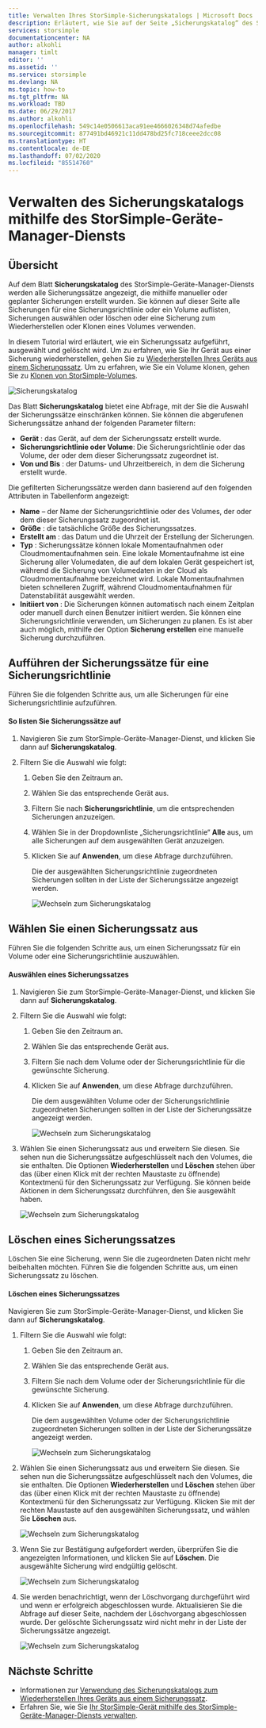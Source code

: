 ```yaml
---
title: Verwalten Ihres StorSimple-Sicherungskatalogs | Microsoft Docs
description: Erläutert, wie Sie auf der Seite „Sicherungskatalog“ des StorSimple-Geräte-Manager-Diensts Sicherungssätze auflisten, auswählen und löschen können.
services: storsimple
documentationcenter: NA
author: alkohli
manager: timlt
editor: ''
ms.assetid: ''
ms.service: storsimple
ms.devlang: NA
ms.topic: how-to
ms.tgt_pltfrm: NA
ms.workload: TBD
ms.date: 06/29/2017
ms.author: alkohli
ms.openlocfilehash: 549c14e0506613aca91ee4666026348d74afedbe
ms.sourcegitcommit: 877491bd46921c11dd478bd25fc718ceee2dcc08
ms.translationtype: HT
ms.contentlocale: de-DE
ms.lasthandoff: 07/02/2020
ms.locfileid: "85514760"
---
```

# <a name="use-the-storsimple-device-manager-service-to-manage-your-backup-catalog"></a>Verwalten des Sicherungskatalogs mithilfe des StorSimple-Geräte-Manager-Diensts
## <a name="overview"></a>Übersicht
Auf dem Blatt **Sicherungskatalog** des StorSimple-Geräte-Manager-Diensts werden alle Sicherungssätze angezeigt, die mithilfe manueller oder geplanter Sicherungen erstellt wurden. Sie können auf dieser Seite alle Sicherungen für eine Sicherungsrichtlinie oder ein Volume auflisten, Sicherungen auswählen oder löschen oder eine Sicherung zum Wiederherstellen oder Klonen eines Volumes verwenden.

In diesem Tutorial wird erläutert, wie ein Sicherungssatz aufgeführt, ausgewählt und gelöscht wird. Um zu erfahren, wie Sie Ihr Gerät aus einer Sicherung wiederherstellen, gehen Sie zu [Wiederherstellen Ihres Geräts aus einem Sicherungssatz](storsimple-8000-restore-from-backup-set-u2.md). Um zu erfahren, wie Sie ein Volume klonen, gehen Sie zu [Klonen von StorSimple-Volumes](storsimple-8000-clone-volume-u2.md).

![Sicherungskatalog](./media/storsimple-8000-manage-backup-catalog/bucatalog.png) 

Das Blatt **Sicherungskatalog** bietet eine Abfrage, mit der Sie die Auswahl der Sicherungssätze einschränken können. Sie können die abgerufenen Sicherungssätze anhand der folgenden Parameter filtern:

* **Gerät** : das Gerät, auf dem der Sicherungssatz erstellt wurde.
* **Sicherungsrichtlinie oder Volume**: Die Sicherungsrichtlinie oder das Volume, der oder dem dieser Sicherungssatz zugeordnet ist.
* **Von und Bis** : der Datums- und Uhrzeitbereich, in dem die Sicherung erstellt wurde.

Die gefilterten Sicherungssätze werden dann basierend auf den folgenden Attributen in Tabellenform angezeigt:

* **Name** – der Name der Sicherungsrichtlinie oder des Volumes, der oder dem dieser Sicherungssatz zugeordnet ist.
* **Größe** : die tatsächliche Größe des Sicherungssatzes.
* **Erstellt am** : das Datum und die Uhrzeit der Erstellung der Sicherungen. 
* **Typ** : Sicherungssätze können lokale Momentaufnahmen oder Cloudmomentaufnahmen sein. Eine lokale Momentaufnahme ist eine Sicherung aller Volumedaten, die auf dem lokalen Gerät gespeichert ist, während die Sicherung von Volumedaten in der Cloud als Cloudmomentaufnahme bezeichnet wird. Lokale Momentaufnahmen bieten schnelleren Zugriff, während Cloudmomentaufnahmen für Datenstabilität ausgewählt werden.
* **Initiiert von** : Die Sicherungen können automatisch nach einem Zeitplan oder manuell durch einen Benutzer initiiert werden. Sie können eine Sicherungsrichtlinie verwenden, um Sicherungen zu planen. Es ist aber auch möglich, mithilfe der Option **Sicherung erstellen** eine manuelle Sicherung durchzuführen.

## <a name="list-backup-sets-for-a-backup-policy"></a>Aufführen der Sicherungssätze für eine Sicherungsrichtlinie
Führen Sie die folgenden Schritte aus, um alle Sicherungen für eine Sicherungsrichtlinie aufzuführen.

#### <a name="to-list-backup-sets"></a>So listen Sie Sicherungssätze auf
1. Navigieren Sie zum StorSimple-Geräte-Manager-Dienst, und klicken Sie dann auf **Sicherungskatalog**.

2. Filtern Sie die Auswahl wie folgt:
   
   1. Geben Sie den Zeitraum an.
   2. Wählen Sie das entsprechende Gerät aus.
   3. Filtern Sie nach **Sicherungsrichtlinie**, um die entsprechenden Sicherungen anzuzeigen.
   3. Wählen Sie in der Dropdownliste „Sicherungsrichtlinie“ **Alle** aus, um alle Sicherungen auf dem ausgewählten Gerät anzuzeigen.
   4. Klicken Sie auf **Anwenden**, um diese Abfrage durchzuführen.
      
      Die der ausgewählten Sicherungsrichtlinie zugeordneten Sicherungen sollten in der Liste der Sicherungssätze angezeigt werden.

      ![Wechseln zum Sicherungskatalog](./media/storsimple-8000-manage-backup-catalog/bucatalog1.png)

## <a name="select-a-backup-set"></a>Wählen Sie einen Sicherungssatz aus
Führen Sie die folgenden Schritte aus, um einen Sicherungssatz für ein Volume oder eine Sicherungsrichtlinie auszuwählen.

#### <a name="to-select-a-backup-set"></a>Auswählen eines Sicherungssatzes
1. Navigieren Sie zum StorSimple-Geräte-Manager-Dienst, und klicken Sie dann auf **Sicherungskatalog**.
2. Filtern Sie die Auswahl wie folgt:
   
   1. Geben Sie den Zeitraum an. 
   2. Wählen Sie das entsprechende Gerät aus. 
   3. Filtern Sie nach dem Volume oder der Sicherungsrichtlinie für die gewünschte Sicherung.
   4. Klicken Sie auf **Anwenden**, um diese Abfrage durchzuführen.
      
      Die dem ausgewählten Volume oder der Sicherungsrichtlinie zugeordneten Sicherungen sollten in der Liste der Sicherungssätze angezeigt werden.

      ![Wechseln zum Sicherungskatalog](./media/storsimple-8000-manage-backup-catalog/bucatalog1.png)

3. Wählen Sie einen Sicherungssatz aus und erweitern Sie diesen. Sie sehen nun die Sicherungssätze aufgeschlüsselt nach den Volumes, die sie enthalten. Die Optionen **Wiederherstellen** und **Löschen** stehen über das (über einen Klick mit der rechten Maustaste zu öffnende) Kontextmenü für den Sicherungssatz zur Verfügung. Sie können beide Aktionen in dem Sicherungssatz durchführen, den Sie ausgewählt haben.

    ![Wechseln zum Sicherungskatalog](./media/storsimple-8000-manage-backup-catalog/bucatalog2.png)

## <a name="delete-a-backup-set"></a>Löschen eines Sicherungssatzes
Löschen Sie eine Sicherung, wenn Sie die zugeordneten Daten nicht mehr beibehalten möchten. Führen Sie die folgenden Schritte aus, um einen Sicherungssatz zu löschen.

#### <a name="to-delete-a-backup-set"></a>Löschen eines Sicherungssatzes
 Navigieren Sie zum StorSimple-Geräte-Manager-Dienst, und klicken Sie dann auf **Sicherungskatalog**.
1. Filtern Sie die Auswahl wie folgt:
   
   1. Geben Sie den Zeitraum an. 
   2. Wählen Sie das entsprechende Gerät aus. 
   3. Filtern Sie nach dem Volume oder der Sicherungsrichtlinie für die gewünschte Sicherung.
   4. Klicken Sie auf **Anwenden**, um diese Abfrage durchzuführen.
      
      Die dem ausgewählten Volume oder der Sicherungsrichtlinie zugeordneten Sicherungen sollten in der Liste der Sicherungssätze angezeigt werden.

      ![Wechseln zum Sicherungskatalog](./media/storsimple-8000-manage-backup-catalog/bucatalog1.png)

1. Wählen Sie einen Sicherungssatz aus und erweitern Sie diesen. Sie sehen nun die Sicherungssätze aufgeschlüsselt nach den Volumes, die sie enthalten. Die Optionen **Wiederherstellen** und **Löschen** stehen über das (über einen Klick mit der rechten Maustaste zu öffnende) Kontextmenü für den Sicherungssatz zur Verfügung. Klicken Sie mit der rechten Maustaste auf den ausgewählten Sicherungssatz, und wählen Sie **Löschen** aus.

    ![Wechseln zum Sicherungskatalog](./media/storsimple-8000-manage-backup-catalog/bucatalog3.png)

1. Wenn Sie zur Bestätigung aufgefordert werden, überprüfen Sie die angezeigten Informationen, und klicken Sie auf **Löschen**. Die ausgewählte Sicherung wird endgültig gelöscht.

    ![Wechseln zum Sicherungskatalog](./media/storsimple-8000-manage-backup-catalog/bucatalog4.png)  

1. Sie werden benachrichtigt, wenn der Löschvorgang durchgeführt wird und wenn er erfolgreich abgeschlossen wurde. Aktualisieren Sie die Abfrage auf dieser Seite, nachdem der Löschvorgang abgeschlossen wurde. Der gelöschte Sicherungssatz wird nicht mehr in der Liste der Sicherungssätze angezeigt.

    ![Wechseln zum Sicherungskatalog](./media/storsimple-8000-manage-backup-catalog/bucatalog7.png)

## <a name="next-steps"></a>Nächste Schritte
* Informationen zur [Verwendung des Sicherungskatalogs zum Wiederherstellen Ihres Geräts aus einem Sicherungssatz](storsimple-8000-restore-from-backup-set-u2.md).
* Erfahren Sie, wie Sie [Ihr StorSimple-Gerät mithilfe des StorSimple-Geräte-Manager-Diensts verwalten](storsimple-8000-manager-service-administration.md).

